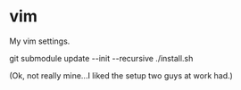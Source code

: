 vim
========
My vim settings.

git submodule update --init --recursive
./install.sh

(Ok, not really mine...I liked the setup two guys at work had.)

